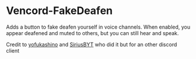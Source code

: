 # Vencord-FakeDeafen
Adds a button to fake deafen yourself in voice channels. When enabled, you appear deafened and muted to others, but you can still hear and speak.

Credit to [yofukashino](https://github.com/yofukashino) and [SiriusBYT](https://github.com/SiriusBYT) who did it but for an other discord client

